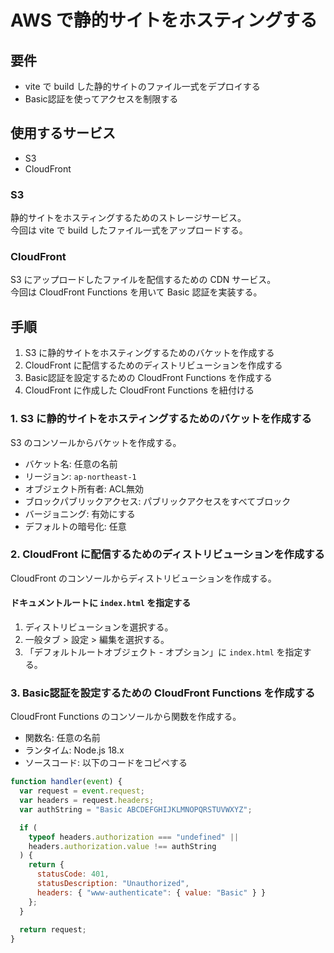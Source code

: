 # AWS で静的サイトをホスティングする

## 要件

- vite で build した静的サイトのファイル一式をデプロイする
- Basic認証を使ってアクセスを制限する

## 使用するサービス

- S3
- CloudFront

### S3

静的サイトをホスティングするためのストレージサービス。  
今回は vite で build したファイル一式をアップロードする。

### CloudFront

S3 にアップロードしたファイルを配信するための CDN サービス。  
今回は CloudFront Functions を用いて Basic 認証を実装する。

## 手順

1. S3 に静的サイトをホスティングするためのバケットを作成する
2. CloudFront に配信するためのディストリビューションを作成する
3. Basic認証を設定するための CloudFront Functions を作成する
4. CloudFront に作成した CloudFront Functions を紐付ける

### 1. S3 に静的サイトをホスティングするためのバケットを作成する

S3 のコンソールからバケットを作成する。

- バケット名: 任意の名前
- リージョン: `ap-northeast-1`
- オブジェクト所有者: ACL無効
- ブロックパブリックアクセス: パブリックアクセスをすべてブロック
- バージョニング: 有効にする
- デフォルトの暗号化: 任意

### 2. CloudFront に配信するためのディストリビューションを作成する

CloudFront のコンソールからディストリビューションを作成する。

#### ドキュメントルートに `index.html` を指定する

1. ディストリビューションを選択する。
2. 一般タブ > 設定 > 編集を選択する。
3. 「デフォルトルートオブジェクト - オプション」に `index.html` を指定する。

### 3. Basic認証を設定するための CloudFront Functions を作成する

CloudFront Functions のコンソールから関数を作成する。

- 関数名: 任意の名前
- ランタイム: Node.js 18.x
- ソースコード: 以下のコードをコピペする

```js
function handler(event) {
  var request = event.request;
  var headers = request.headers;
  var authString = "Basic ABCDEFGHIJKLMNOPQRSTUVWXYZ";

  if (
    typeof headers.authorization === "undefined" ||
    headers.authorization.value !== authString
  ) {
    return {
      statusCode: 401,
      statusDescription: "Unauthorized",
      headers: { "www-authenticate": { value: "Basic" } }
    };
  }
  
  return request;
}
```
